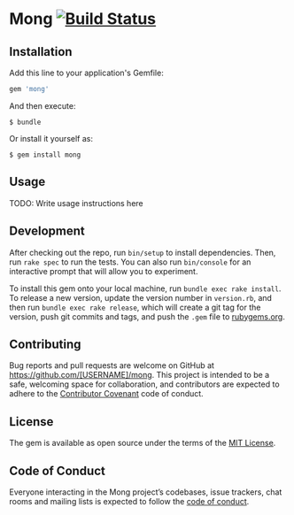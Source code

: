 # Mong [![Build Status](https://cloud.drone.io/api/badges/narze/mong/status.svg)](https://cloud.drone.io/narze/mong)

## Installation

Add this line to your application's Gemfile:

```ruby
gem 'mong'
```

And then execute:

    $ bundle

Or install it yourself as:

    $ gem install mong

## Usage

TODO: Write usage instructions here

## Development

After checking out the repo, run `bin/setup` to install dependencies. Then, run `rake spec` to run the tests. You can also run `bin/console` for an interactive prompt that will allow you to experiment.

To install this gem onto your local machine, run `bundle exec rake install`. To release a new version, update the version number in `version.rb`, and then run `bundle exec rake release`, which will create a git tag for the version, push git commits and tags, and push the `.gem` file to [rubygems.org](https://rubygems.org).

## Contributing

Bug reports and pull requests are welcome on GitHub at https://github.com/[USERNAME]/mong. This project is intended to be a safe, welcoming space for collaboration, and contributors are expected to adhere to the [Contributor Covenant](http://contributor-covenant.org) code of conduct.

## License

The gem is available as open source under the terms of the [MIT License](https://opensource.org/licenses/MIT).

## Code of Conduct

Everyone interacting in the Mong project’s codebases, issue trackers, chat rooms and mailing lists is expected to follow the [code of conduct](https://github.com/[USERNAME]/mong/blob/master/CODE_OF_CONDUCT.md).

